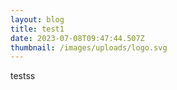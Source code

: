 ```yaml
---
layout: blog
title: test1
date: 2023-07-08T09:47:44.507Z
thumbnail: /images/uploads/logo.svg
---
```

testss
